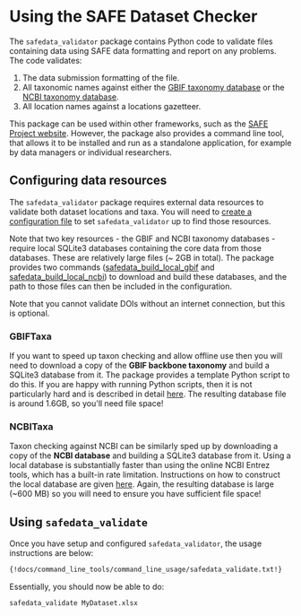 # Using the SAFE Dataset Checker

The  `safedata_validator` package contains Python code to validate files
containing data using SAFE data formatting  and report on any problems. The code
validates:

  1. The data submission formatting of the file.
  1. All taxonomic names against either the [GBIF taxonomy
     database](../install/gbif_validation.md) or the [NCBI taxonomy
     database](../install/ncbi_validation.md).
  1. All location names against a locations gazetteer.

This package can be used within other frameworks, such as the [SAFE Project
website](https://safeproject.net/datasets/view_datasets). However, the package also
provides a command line tool, that allows it to be  installed and run as a standalone
application, for example by data managers or individual researchers.

## Configuring data resources

The `safedata_validator` package requires external data resources to validate
both dataset locations and taxa. You will need to [create a configuration
file](../install/configuration.md) to set `safedata_validator` up to find those
resources.

Note that two key resources - the GBIF and NCBI taxonomy databases - require local
SQLite3 databases containing the core data from those databases. These are relatively
large files (~ 2GB in total). The package provides two commands
([safedata_build_local_gbif](../install/build_local_gbif.md) and
[safedata_build_local_ncbi](../install/build_local_ncbi.md)) to download and build
these databases, and the path to those files can then be included in the configuration.

Note that you cannot validate DOIs without an internet connection, but
this is optional.

### GBIFTaxa

If you  want to speed up taxon checking and allow offline use then you will need to
download a copy of the **GBIF backbone taxonomy** and build a SQLite3 database from it.
The package provides a template Python script to do this. If you are happy with running
Python scripts, then it is not particularly hard and is described in detail
[here](../install/build_local_gbif.md). The resulting database file is around 1.6GB, so
you'll need file space!

### NCBITaxa

Taxon checking against NCBI can be similarly sped up by downloading a copy of the **NCBI
database** and building a SQLite3 database from it. Using a local database is
substantially faster than using the online NCBI Entrez tools, which has a built-in rate
limitation. Instructions on how to construct the local database are given
[here](../install/build_local_ncbi.md). Again, the resulting database is large (~600 MB)
so you will need to ensure you have sufficient file space!

## Using `safedata_validate`

Once you have setup and configured `safedata_validator`, the usage instructions are
below:

```sh
{!docs/command_line_tools/command_line_usage/safedata_validate.txt!}
```

Essentially, you should now be able to do:

```bash
safedata_validate MyDataset.xlsx
```
